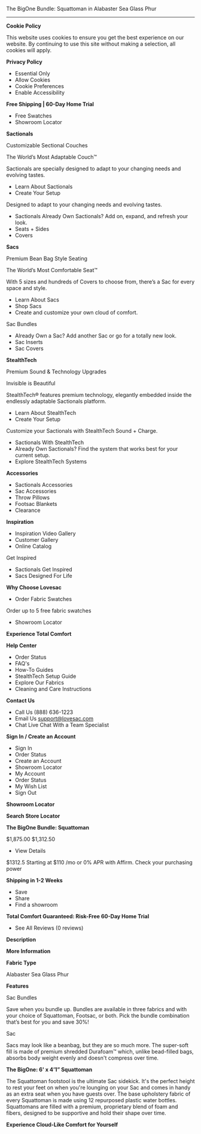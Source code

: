 The BigOne Bundle: Squattoman in Alabaster Sea Glass Phur

---

**Cookie Policy**

This website uses cookies to ensure you get the best experience on our website. By continuing to use this site without making a selection, all cookies will apply.

**Privacy Policy**

- Essential Only
- Allow Cookies
- Cookie Preferences
- Enable Accessibility

**Free Shipping | 60-Day Home Trial**

- Free Swatches
- Showroom Locator

**Sactionals**

Customizable Sectional Couches

The World’s Most Adaptable Couch™

Sactionals are specially designed to adapt to your changing needs and evolving tastes.

- Learn About Sactionals
- Create Your Setup

Designed to adapt to your changing needs and evolving tastes.

- Sactionals Already Own Sactionals? Add on, expand, and refresh your look.
- Seats + Sides
- Covers

**Sacs**

Premium Bean Bag Style Seating

The World’s Most Comfortable Seat™

With 5 sizes and hundreds of Covers to choose from, there’s a Sac for every space and style.

- Learn About Sacs
- Shop Sacs
- Create and customize your own cloud of comfort.

Sac Bundles

- Already Own a Sac? Add another Sac or go for a totally new look.
- Sac Inserts
- Sac Covers

**StealthTech**

Premium Sound & Technology Upgrades

Invisible is Beautiful

StealthTech® features premium technology, elegantly embedded inside the endlessly adaptable Sactionals platform.

- Learn About StealthTech
- Create Your Setup

Customize your Sactionals with StealthTech Sound + Charge.

- Sactionals With StealthTech
- Already Own Sactionals? Find the system that works best for your current setup.
- Explore StealthTech Systems

**Accessories**

- Sactionals Accessories
- Sac Accessories
- Throw Pillows
- Footsac Blankets
- Clearance

**Inspiration**

- Inspiration Video Gallery
- Customer Gallery
- Online Catalog

Get Inspired

- Sactionals Get Inspired
- Sacs Designed For Life

**Why Choose Lovesac**

- Order Fabric Swatches

Order up to 5 free fabric swatches

- Showroom Locator

**Experience Total Comfort**

**Help Center**

- Order Status
- FAQ's
- How-To Guides
- StealthTech Setup Guide
- Explore Our Fabrics
- Cleaning and Care Instructions

**Contact Us**

- Call Us (888) 636-1223
- Email Us support@lovesac.com
- Chat Live Chat With a Team Specialist

**Sign In / Create an Account**

- Sign In
- Order Status
- Create an Account
- Showroom Locator
- My Account
- Order Status
- My Wish List
- Sign Out

**Showroom Locator**

**Search Store Locator**

**The BigOne Bundle: Squattoman**

$1,875.00 $1,312.50

- View Details

$1312.5 Starting at $110 /mo or 0% APR with Affirm. Check your purchasing power

**Shipping in 1-2 Weeks**

- Save
- Share
- Find a showroom

**Total Comfort Guaranteed: Risk-Free 60-Day Home Trial**

- See All Reviews (0 reviews)

**Description**

**More Information**

**Fabric Type**

Alabaster Sea Glass Phur

**Features**

Sac Bundles

Save when you bundle up. Bundles are available in three fabrics and with your choice of Squattoman, Footsac, or both. Pick the bundle combination that’s best for you and save 30%!

Sac

Sacs may look like a beanbag, but they are so much more. The super-soft fill is made of premium shredded Durafoam™ which, unlike bead-filled bags, absorbs body weight evenly and doesn't compress over time.

**The BigOne: 6' x 4’1” Squattoman**

The Squattoman footstool is the ultimate Sac sidekick. It's the perfect height to rest your feet on when you're lounging on your Sac and comes in handy as an extra seat when you have guests over. The base upholstery fabric of every Squattoman is made using 12 repurposed plastic water bottles. Squattomans are filled with a premium, proprietary blend of foam and fibers, designed to be supportive and hold their shape over time.

**Experience Cloud-Like Comfort for Yourself**